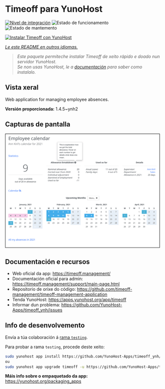 <!--
NOTA: Este README foi creado automáticamente por <https://github.com/YunoHost/apps/tree/master/tools/readme_generator>
NON debe editarse manualmente.
-->

# Timeoff para YunoHost

[![Nivel de integración](https://apps.yunohost.org/badge/integration/timeoff)](https://ci-apps.yunohost.org/ci/apps/timeoff/)
![Estado de funcionamento](https://apps.yunohost.org/badge/state/timeoff)
![Estado de mantemento](https://apps.yunohost.org/badge/maintained/timeoff)

[![Instalar Timeoff con YunoHost](https://install-app.yunohost.org/install-with-yunohost.svg)](https://install-app.yunohost.org/?app=timeoff)

*[Le este README en outros idiomas.](./ALL_README.md)*

> *Este paquete permíteche instalar Timeoff de xeito rápido e doado nun servidor YunoHost.*  
> *Se non usas YunoHost, le a [documentación](https://yunohost.org/install) para saber como instalalo.*

## Vista xeral

Web application for managing employee absences.


**Versión proporcionada:** 1.4.5~ynh2

## Capturas de pantalla

![Captura de pantalla de Timeoff](./doc/screenshots/smartmockups_kkjk5hh4-p-2000.png)

## Documentación e recursos

- Web oficial da app: <https://timeoff.management/>
- Documentación oficial para admin: <https://timeoff.management/support/main-page.html>
- Repositorio de orixe do código: <https://github.com/timeoff-management/timeoff-management-application>
- Tenda YunoHost: <https://apps.yunohost.org/app/timeoff>
- Informar dun problema: <https://github.com/YunoHost-Apps/timeoff_ynh/issues>

## Info de desenvolvemento

Envía a túa colaboración á [rama `testing`](https://github.com/YunoHost-Apps/timeoff_ynh/tree/testing).

Para probar a rama `testing`, procede deste xeito:

```bash
sudo yunohost app install https://github.com/YunoHost-Apps/timeoff_ynh/tree/testing --debug
ou
sudo yunohost app upgrade timeoff -u https://github.com/YunoHost-Apps/timeoff_ynh/tree/testing --debug
```

**Máis info sobre o empaquetado da app:** <https://yunohost.org/packaging_apps>
